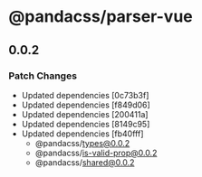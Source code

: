 # @pandacss/parser-vue

## 0.0.2

### Patch Changes

- Updated dependencies [0c73b3f]
- Updated dependencies [f849d06]
- Updated dependencies [200411a]
- Updated dependencies [8149c95]
- Updated dependencies [fb40fff]
  - @pandacss/types@0.0.2
  - @pandacss/is-valid-prop@0.0.2
  - @pandacss/shared@0.0.2
